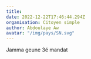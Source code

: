 ```yaml
---
title: 
date: 2022-12-22T17:46:44.294Z
organisation: Citoyen simple 
author: Abdoulaye Aw 
avatar: "/img/pays/SN.svg"
---
```


Jamma geune 3é mandat
